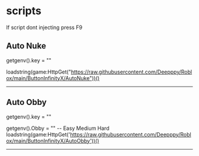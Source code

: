 # scripts

If script dont injecting press F9


Auto Nuke
--------------------------------------------------------------------------------------------------------------------------------------------------------------------------------
getgenv().key = ""

loadstring(game:HttpGet("https://raw.githubusercontent.com/Deepppy/Roblox/main/ButtonInfinityX/AutoNuke"))()

--------------------------------------------------------------------------------------------------------------------------------------------------------------------------------
Auto Obby
--------------------------------------------------------------------------------------------------------------------------------------------------------------------------------
getgenv().key = ""

getgenv().Obby = ""
-- Easy Medium Hard
loadstring(game:HttpGet('https://raw.githubusercontent.com/Deepppy/Roblox/main/ButtonInfinityX/AutoObby'))()

--------------------------------------------------------------------------------------------------------------------------------------------------------------------------------
